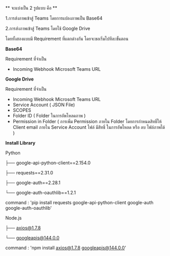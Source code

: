 ** จะแบ่งเป็น 2 รูปแบบ คือ **

1.การส่งภาพเข้าสู่ Teams โดยการแปลงภาพเป็น Base64 

2.การส่งภาพเข้าสู่ Teams โดยใช้ Google Drive

โดยทั้งสองแบบมี Requirement ที่แตกต่างกัน โดยจะขอเริ่มไปทีละขั้นตอน

**Base64**

Requirement ที่จำเป็น  
- Incoming Webhook Microsoft Teams URL 

**Google Drive**

Requirement ที่จำเป็น
- Incoming Webhook Microsoft Teams URL 
- Service Account ( JSON File)
- SCOPES
- Folder ID ( Folder ในการอัพโหลดภาพ )
- Permission in Folder ( การเพิ่ม Permission ภายใน Folder โดยการกำหนดสิทธิ์ให้ Client email ภายใน Service Account ไฟล์ มีสิทธิ์ ในการอัพโหลด หรือ ลบ ไฟล์ภาพได้ )




**Install Library**

Python

├── google-api-python-client==2.154.0

├── requests==2.31.0

├── google-auth==2.28.1

└── google-auth-oauthlib==1.2.1

command  : 'pip install requests google-api-python-client google-auth google-auth-oauthlib'


Node.js

├── axios@1.7.8

└── googleapis@144.0.0

command : 'npm install axios@1.7.8 googleapis@144.0.0'

